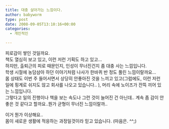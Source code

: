 ```yaml
---
title: 대충 살아가는 느낌이다.
author: babyworm
type: post
date: 2008-09-05T13:10:16+00:00
categories:
  - 개인적인

---
```

피로감이 쌓인 것일까요.  
책도 열심히 보고 있고, 이런 저런 기획도 하고 있고&#8230;  
하지만, 출퇴근의 피로 때문인지, 인성이 무너진건지 좀 대충 사는 느낌입니다.  
학생 시절에 농담삼아 하던 이야기처럼 나사가 한바퀴 반 정도 풀린 느낌이랄까요&#8230;  
몸 상태도 이번 주 들어서면서 상당히 안좋아진 것을 느끼고 있고(그럼에도, 이런 저런 일에 핑계로 쉬지도 않고 회사를 나오고 있습니다.. ), 머리 속에 노이즈가 잔뜩 끼어 있는 느낌입니다.  
그렇다고 일의 진행이나 책을 보는 속도나 그런 것이 늘어진 건 아닌데.. 계속 좀 감이 안좋은 것 같다고 할까요..뭔가 균형이 무너진 느낌이랄까..  
  
이거 뭔가 이상해요..  
몸이 새로운 생활에 적응하는 과정일것이라 믿고 있습니다. (마음은. ^^;)
